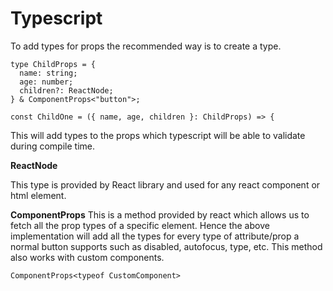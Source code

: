 # Typescript

To add types for props the recommended way is to create a type.

```JSX
type ChildProps = {
  name: string;
  age: number;
  children?: ReactNode;
} & ComponentProps<"button">;

const ChildOne = ({ name, age, children }: ChildProps) => {
```

This will add types to the props which typescript will be able to validate during compile time.

**ReactNode**

This type is provided by React library and used for any react component or html element.

**ComponentProps**
This is a method provided by react which allows us to fetch all the prop types of a specific element. Hence the above implementation will add all the types for every type of attribute/prop a normal button supports such as disabled, autofocus, type, etc.
This method also works with custom components.

```JSX
ComponentProps<typeof CustomComponent>
```
